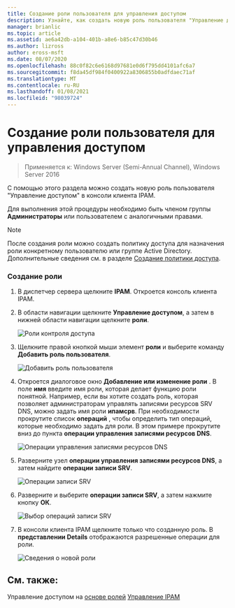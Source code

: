 ```yaml
---
title: Создание роли пользователя для управления доступом
description: Узнайте, как создать новую роль пользователя "Управление доступом" в консоли клиента IPAM.
manager: brianlic
ms.topic: article
ms.assetid: ae6a42db-a104-401b-a8e6-b85c47d30b46
ms.author: lizross
author: eross-msft
ms.date: 08/07/2020
ms.openlocfilehash: 88c0f82c6e6168d97681e0d6f795dd4101afc6a7
ms.sourcegitcommit: f8da45df984f0400922a8306855b0adfdaec71af
ms.translationtype: MT
ms.contentlocale: ru-RU
ms.lasthandoff: 01/08/2021
ms.locfileid: "98039724"
---
```

# <a name="create-a-user-role-for-access-control"></a>Создание роли пользователя для управления доступом

>Применяется к: Windows Server (Semi-Annual Channel), Windows Server 2016

С помощью этого раздела можно создать новую роль пользователя "Управление доступом" в консоли клиента IPAM.

Для выполнения этой процедуры необходимо быть членом группы **Администраторы** или пользователем с аналогичными правами.

> [!NOTE]
> После создания роли можно создать политику доступа для назначения роли конкретному пользователю или группе Active Directory. Дополнительные сведения см. в разделе [Создание политики доступа](../../technologies/ipam/Create-an-Access-Policy.md).

### <a name="to-create-a-role"></a>Создание роли

1.  В диспетчер сервера щелкните  **IPAM**. Откроется консоль клиента IPAM.

2.  В области навигации щелкните **Управление доступом**, а затем в нижней области навигации щелкните **роли**.

    ![Роли контроля доступа](../../media/Create-a-User-Role-for-Access-Control/ipam_CreateUserRole_01.jpg)

3.  Щелкните правой кнопкой мыши элемент **роли** и выберите команду **Добавить роль пользователя**.

    ![Добавить роль пользователя](../../media/Create-a-User-Role-for-Access-Control/ipam_CreateUserRole_02.jpg)

4.  Откроется диалоговое окно **Добавление или изменение роли** . В поле **имя** введите имя роли, которая делает функцию роли понятной. Например, если вы хотите создать роль, которая позволяет администраторам управлять записями ресурсов SRV DNS, можно задать имя роли **ипамсрв**. При необходимости прокрутите список **операций** , чтобы определить тип операций, которые необходимо задать для роли. В этом примере прокрутите вниз до пункта **операции управления записями ресурсов DNS**.

    ![Операции управления записями ресурсов DNS](../../media/Create-a-User-Role-for-Access-Control/ipam_CreateUserRole_03.jpg)

5.  Разверните узел **операции управления записями ресурсов DNS**, а затем найдите **операции записи SRV**.

    ![Операции записи SRV](../../media/Create-a-User-Role-for-Access-Control/ipam_CreateUserRole_04.jpg)

6.  Разверните и выберите **операции записи SRV**, а затем нажмите кнопку **ОК**.

    ![Выбор операций записи SRV](../../media/Create-a-User-Role-for-Access-Control/ipam_CreateUserRole_05.jpg)

7.  В консоли клиента IPAM щелкните только что созданную роль. В **представлении Details** отображаются разрешенные операции для роли.

    ![Сведения о новой роли](../../media/Create-a-User-Role-for-Access-Control/ipam_CreateUserRole_06.jpg)

## <a name="see-also"></a>См. также:
Управление доступом на [основе ролей](Role-based-Access-Control.md) 
 [Управление IPAM](Manage-IPAM.md)



